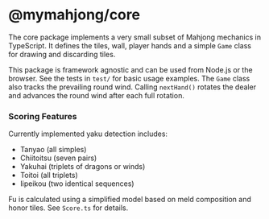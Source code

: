 # @mymahjong/core

The core package implements a very small subset of Mahjong mechanics in TypeScript. It defines the tiles, wall, player hands and a simple `Game` class for drawing and discarding tiles.

This package is framework agnostic and can be used from Node.js or the browser. See the tests in `test/` for basic usage examples.
The `Game` class also tracks the prevailing round wind. Calling `nextHand()` rotates the dealer and advances the round wind after each full rotation.

### Scoring Features

Currently implemented yaku detection includes:

- Tanyao (all simples)
- Chiitoitsu (seven pairs)
- Yakuhai (triplets of dragons or winds)
- Toitoi (all triplets)
- Iipeikou (two identical sequences)

Fu is calculated using a simplified model based on meld composition and honor
tiles. See `Score.ts` for details.
